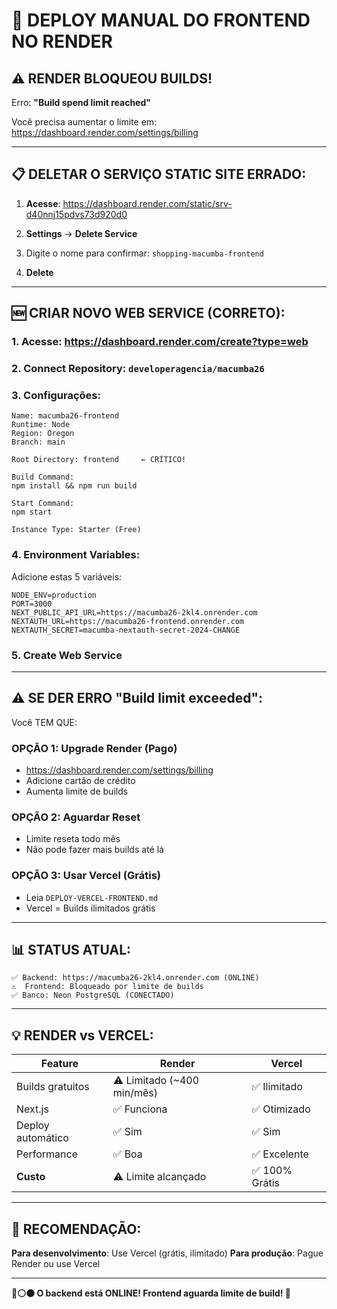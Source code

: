 # 🚀 DEPLOY MANUAL DO FRONTEND NO RENDER

## ⚠️ RENDER BLOQUEOU BUILDS!

Erro: **"Build spend limit reached"**

Você precisa aumentar o limite em: https://dashboard.render.com/settings/billing

---

## 📋 DELETAR O SERVIÇO STATIC SITE ERRADO:

1. **Acesse**: https://dashboard.render.com/static/srv-d40nnj15pdvs73d920d0

2. **Settings** → **Delete Service**

3. Digite o nome para confirmar: `shopping-macumba-frontend`

4. **Delete**

---

## 🆕 CRIAR NOVO WEB SERVICE (CORRETO):

### **1. Acesse**: https://dashboard.render.com/create?type=web

### **2. Connect Repository**: `developeragencia/macumba26`

### **3. Configurações**:

```
Name: macumba26-frontend
Runtime: Node
Region: Oregon
Branch: main

Root Directory: frontend     ← CRÍTICO!

Build Command:
npm install && npm run build

Start Command:
npm start

Instance Type: Starter (Free)
```

### **4. Environment Variables**:

Adicione estas 5 variáveis:

```env
NODE_ENV=production
PORT=3000
NEXT_PUBLIC_API_URL=https://macumba26-2kl4.onrender.com
NEXTAUTH_URL=https://macumba26-frontend.onrender.com
NEXTAUTH_SECRET=macumba-nextauth-secret-2024-CHANGE
```

### **5. Create Web Service**

---

## ⚠️ SE DER ERRO "Build limit exceeded":

Você TEM QUE:

### **OPÇÃO 1: Upgrade Render (Pago)**
- https://dashboard.render.com/settings/billing
- Adicione cartão de crédito
- Aumenta limite de builds

### **OPÇÃO 2: Aguardar Reset**
- Limite reseta todo mês
- Não pode fazer mais builds até lá

### **OPÇÃO 3: Usar Vercel (Grátis)**
- Leia `DEPLOY-VERCEL-FRONTEND.md`
- Vercel = Builds ilimitados grátis

---

## 📊 STATUS ATUAL:

```
✅ Backend: https://macumba26-2kl4.onrender.com (ONLINE)
⚠️  Frontend: Bloqueado por limite de builds
✅ Banco: Neon PostgreSQL (CONECTADO)
```

---

## 💡 RENDER vs VERCEL:

| Feature | Render | Vercel |
|---------|--------|--------|
| Builds gratuitos | ⚠️ Limitado (~400 min/mês) | ✅ Ilimitado |
| Next.js | ✅ Funciona | ✅ Otimizado |
| Deploy automático | ✅ Sim | ✅ Sim |
| Performance | ✅ Boa | ✅ Excelente |
| **Custo** | ⚠️ Limite alcançado | ✅ 100% Grátis |

---

## 🎯 RECOMENDAÇÃO:

**Para desenvolvimento**: Use Vercel (grátis, ilimitado)
**Para produção**: Pague Render ou use Vercel

---

**🔴⚪⚫ O backend está ONLINE! Frontend aguarda limite de build! 🚀**


